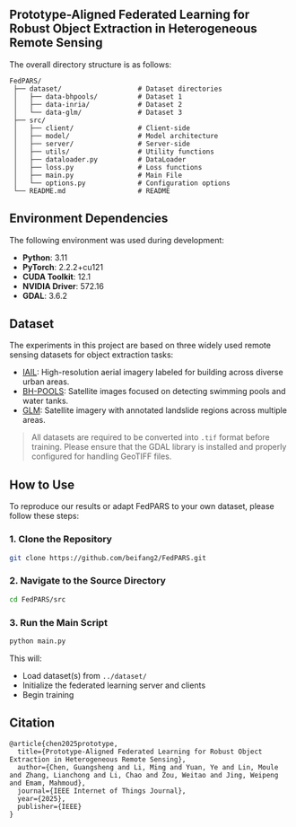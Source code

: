 ## Prototype-Aligned Federated Learning for Robust Object Extraction in Heterogeneous Remote Sensing

The overall directory structure is as follows:

```
FedPARS/
 ├── dataset/                   # Dataset directories
 │   ├── data-bhpools/          # Dataset 1
 │   ├── data-inria/            # Dataset 2
 │   └── data-glm/              # Dataset 3
 ├── src/
 │   ├── client/                # Client-side
 │   ├── model/                 # Model architecture
 │   ├── server/                # Server-side
 │   ├── utils/                 # Utility functions
 │   ├── dataloader.py          # DataLoader
 │   ├── loss.py                # Loss functions
 │   ├── main.py                # Main File
 │   └── options.py             # Configuration options
 └── README.md                  # README
```

## Environment Dependencies

The following environment was used during development:

- **Python**: 3.11  
- **PyTorch**: 2.2.2+cu121  
- **CUDA Toolkit**: 12.1
- **NVIDIA Driver**: 572.16  
- **GDAL**: 3.6.2  

## Dataset

The experiments in this project are based on three widely used remote sensing datasets for object extraction tasks:

- [IAIL](https://project.inria.fr/aerialimagelabeling/): High-resolution aerial imagery labeled for building across diverse urban areas.
- [BH-POOLS](http://patreo.dcc.ufmg.br/2020/07/29/bh-pools-watertanks-datasets/): Satellite images focused on detecting swimming pools and water tanks.
- [GLM](https://github.com/zxk688/GVLM): Satellite imagery with annotated landslide regions across multiple areas.

> All datasets are required to be converted into `.tif` format before training. Please ensure that the GDAL library is installed and properly configured for handling GeoTIFF files.

## How to Use

To reproduce our results or adapt FedPARS to your own dataset, please follow these steps:

### 1. Clone the Repository

```bash
git clone https://github.com/beifang2/FedPARS.git
```

### 2. Navigate to the Source Directory

```bash
cd FedPARS/src
```

### 3. Run the Main Script

```bash
python main.py
```

This will:

- Load dataset(s) from `../dataset/`
- Initialize the federated learning server and clients
- Begin training

## Citation

```
@article{chen2025prototype,
  title={Prototype-Aligned Federated Learning for Robust Object Extraction in Heterogeneous Remote Sensing},
  author={Chen, Guangsheng and Li, Ming and Yuan, Ye and Lin, Moule and Zhang, Lianchong and Li, Chao and Zou, Weitao and Jing, Weipeng and Emam, Mahmoud},
  journal={IEEE Internet of Things Journal},
  year={2025},
  publisher={IEEE}
}
```
